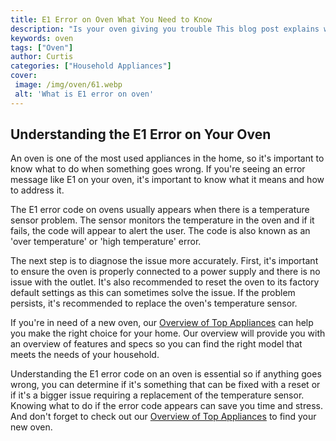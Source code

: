 ```yaml
---
title: E1 Error on Oven What You Need to Know
description: "Is your oven giving you trouble This blog post explains what you need to know to identify and address the dreaded E1 error code on your oven"
keywords: oven
tags: ["Oven"]
author: Curtis
categories: ["Household Appliances"]
cover: 
 image: /img/oven/61.webp
 alt: 'What is E1 error on oven'
---
```

## Understanding the E1 Error on Your Oven

An oven is one of the most used appliances in the home, so it's important to know what to do when something goes wrong. If you're seeing an error message like E1 on your oven, it's important to know what it means and how to address it. 

The E1 error code on ovens usually appears when there is a temperature sensor problem. The sensor monitors the temperature in the oven and if it fails, the code will appear to alert the user. The code is also known as an 'over temperature' or 'high temperature' error. 

The next step is to diagnose the issue more accurately. First, it's important to ensure the oven is properly connected to a power supply and there is no issue with the outlet. It's also recommended to reset the oven to its factory default settings as this can sometimes solve the issue. If the problem persists, it's recommended to replace the oven's temperature sensor. 

If you're in need of a new oven, our [Overview of Top Appliances](./pages/appliance-overview) can help you make the right choice for your home. Our overview will provide you with an overview of features and specs so you can find the right model that meets the needs of your household. 

Understanding the E1 error code on an oven is essential so if anything goes wrong, you can determine if it's something that can be fixed with a reset or if it's a bigger issue requiring a replacement of the temperature sensor. Knowing what to do if the error code appears can save you time and stress. And don't forget to check out our [Overview of Top Appliances](./pages/appliance-overview) to find your new oven.
